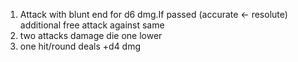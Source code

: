 1. Attack with blunt end for d6 dmg.If passed (accurate <- resolute) additional free attack against same
2. two attacks damage die one lower
3. one hit/round deals +d4 dmg